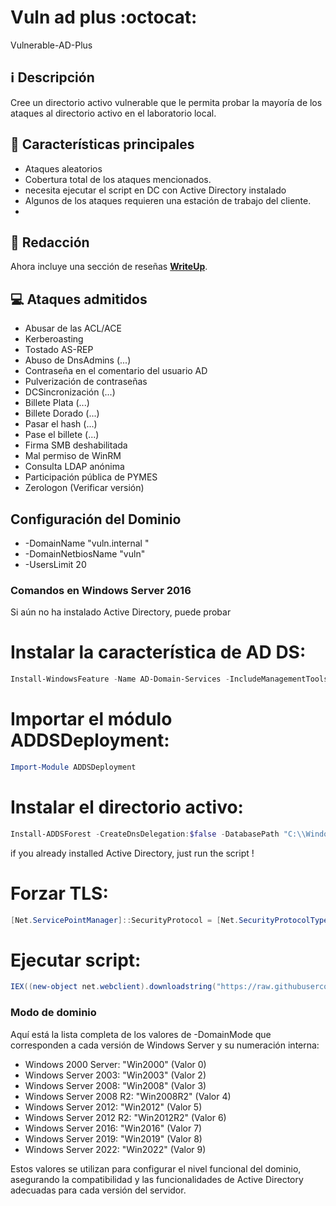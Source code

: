 # Vuln ad plus :octocat:
Vulnerable-AD-Plus

## :information_source: Descripción
Cree un directorio activo vulnerable que le permita probar la mayoría de los ataques al directorio activo en el laboratorio local.

## :star2: Características principales

- Ataques aleatorios
- Cobertura total de los ataques mencionados.
- necesita ejecutar el script en DC con Active Directory instalado 
- Algunos de los ataques requieren una estación de trabajo del cliente.
- 
## :bookmark_tabs: Redacción

Ahora incluye una sección de reseñas [**WriteUp**](WriteUp).

## :computer: Ataques admitidos

- Abusar de las ACL/ACE
- Kerberoasting
- Tostado AS-REP
- Abuso de DnsAdmins (...)
- Contraseña en el comentario del usuario AD
- Pulverización de contraseñas
- DCSincronización (...)
- Billete Plata (...)
- Billete Dorado (...)
- Pasar el hash (...)
- Pase el billete (...)
- Firma SMB deshabilitada
- Mal permiso de WinRM
- Consulta LDAP anónima
- Participación pública de PYMES
- Zerologon (Verificar versión)

## Configuración del Dominio

- -DomainName "vuln.internal "
- -DomainNetbiosName "vuln"
- -UsersLimit 20

### Comandos en Windows Server 2016 

Si aún no ha instalado Active Directory, puede probar

# Instalar la característica de AD DS: 
```powershell
Install-WindowsFeature -Name AD-Domain-Services -IncludeManagementTools
```

# Importar el módulo ADDSDeployment:
```powershell
Import-Module ADDSDeployment
```

# Instalar el directorio activo:
```powershell
Install-ADDSForest -CreateDnsDelegation:$false -DatabasePath "C:\\Windows\\NTDS" -DomainMode "7" -DomainName "vuln.internal " -DomainNetbiosName "vuln" -ForestMode "7" -InstallDns:$true -LogPath "C:\\Windows\\NTDS" -NoRebootOnCompletion:$false -SysvolPath "C:\\Windows\\SYSVOL" -Force:$true
```

if you already installed Active Directory, just run the script !

# Forzar TLS:
```powershell
[Net.ServicePointManager]::SecurityProtocol = [Net.SecurityProtocolType]::Tls12
```

# Ejecutar script:
```powershell
IEX((new-object net.webclient).downloadstring("https://raw.githubusercontent.com/kvlx-alt/vulnerable-AD-plus/master/vulnadplus.ps1")); Invoke-VulnAD -UsersLimit 20 -DomainName "vuln.internal "
```

### Modo de dominio

Aquí está la lista completa de los valores de -DomainMode que corresponden a cada versión de Windows Server y su numeración interna:

- Windows 2000 Server: "Win2000" (Valor 0)
- Windows Server 2003: "Win2003" (Valor 2)
- Windows Server 2008: "Win2008" (Valor 3)
- Windows Server 2008 R2: "Win2008R2" (Valor 4)
- Windows Server 2012: "Win2012" (Valor 5)
- Windows Server 2012 R2: "Win2012R2" (Valor 6)
- Windows Server 2016: "Win2016" (Valor 7)
- Windows Server 2019: "Win2019" (Valor 8)
- Windows Server 2022: "Win2022" (Valor 9)

Estos valores se utilizan para configurar el nivel funcional del dominio, asegurando la compatibilidad y las funcionalidades de Active Directory adecuadas para cada versión del servidor.
